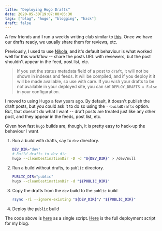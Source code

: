 ```yaml
---
title: "Deploying Hugo Drafts"
date: 2020-05-30T19:07:00+05:30
tags: ["blag", "hugo", "blogging", "hack"]
draft: false
---
```


A few friends and I run a weekly writing club similar to [this](https://github.com/sursh/writing-club). Once we have our
drafts ready, we usually share them for reviews, etc.

Previously, I used to use [Nikola](https://getnikola.com), and it's default behaviour is what worked well
for this workflow -- share the posts URL with reviewers, but the post shouldn't
appear in the feed, post list, etc.

> If you set the status metadata field of a post to `draft`, it will not be shown
> in indexes and feeds. It will be compiled, and if you deploy it it will be made
> available, so use with care. If you wish your drafts to be not available in your
> deployed site, you can set `DEPLOY_DRAFTS = False` in your configuration.

I moved to using Hugo a few years ago. By default, it doesn't publish the draft
posts, but you could ask it to do so using the `--buildDrafts` option. But, that
doesn't do what I want -- draft posts are treated just like any other post, and
they appear in the feeds, post list, etc.

Given how fast `hugo` builds are, though, it is pretty easy to hack-up the
behaviour I want.

1.  Run a build with drafts, say to `dev` directory.

    ```sh
    DEV_DIR="dev"
    # Build drafts to dev dir
    hugo --cleanDestinationDir -D -d "${DEV_DIR}" > /dev/null
    ```

2.  Run a build without drafts, to `public` directory.

    ```sh
    PUBLIC_DIR="public"
    hugo --cleanDestinationDir -d "${PUBLIC_DIR}"
    ```

3.  Copy the drafts from the `dev` build to the `public` build

    ```sh
    rsync -ri --ignore-existing "${DEV_DIR}"/ "${PUBLIC_DIR}"
    ```

4.  Deploy the `public` build

The code above is [here](https://github.com/punchagan/dotfiles/blob/3652a6be42c776c6d1771e6cd46acadb2cafe295/bin/publish-hugo-drafts.sh) as a single script. [Here](https://github.com/punchagan/punchagan.muse-amuse.in/blob/fdc80a61e28290c1c4a48a437bc77ec3fda811f5/deploy.sh) is the full deployment script
for my blog.

